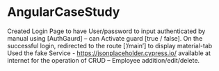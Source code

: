 # AngularCaseStudy
Created Login Page to have User/password to input authenticated by manual using [AuthGaurd] – can Activate guard [true / false]. 
On the successful login, redirected to the route [‘/main’] to display material-tab 
Used the fake Service - https://jsonplaceholder.cypress.io/ available at internet for the operation of CRUD – Employee addition/edit/delete.
